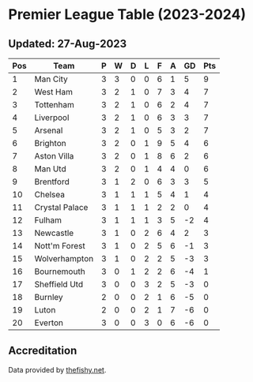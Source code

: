 # Premier League Table (2023-2024)
## Updated: 27-Aug-2023

| Pos | Team | P | W | D | L | F | A | GD | Pts |
| --- | --- | --- | --- | --- | --- | --- | --- | --- | --- |
| 1 | Man City | 3 | 3 | 0 | 0 | 6 | 1 | 5 | 9 |
| 2 | West Ham | 3 | 2 | 1 | 0 | 7 | 3 | 4 | 7 |
| 3 | Tottenham | 3 | 2 | 1 | 0 | 6 | 2 | 4 | 7 |
| 4 | Liverpool | 3 | 2 | 1 | 0 | 6 | 3 | 3 | 7 |
| 5 | Arsenal | 3 | 2 | 1 | 0 | 5 | 3 | 2 | 7 |
| 6 | Brighton | 3 | 2 | 0 | 1 | 9 | 5 | 4 | 6 |
| 7 | Aston Villa | 3 | 2 | 0 | 1 | 8 | 6 | 2 | 6 |
| 8 | Man Utd | 3 | 2 | 0 | 1 | 4 | 4 | 0 | 6 |
| 9 | Brentford | 3 | 1 | 2 | 0 | 6 | 3 | 3 | 5 |
| 10 | Chelsea | 3 | 1 | 1 | 1 | 5 | 4 | 1 | 4 |
| 11 | Crystal Palace | 3 | 1 | 1 | 1 | 2 | 2 | 0 | 4 |
| 12 | Fulham | 3 | 1 | 1 | 1 | 3 | 5 | -2 | 4 |
| 13 | Newcastle | 3 | 1 | 0 | 2 | 6 | 4 | 2 | 3 |
| 14 | Nott'm Forest | 3 | 1 | 0 | 2 | 5 | 6 | -1 | 3 |
| 15 | Wolverhampton | 3 | 1 | 0 | 2 | 2 | 5 | -3 | 3 |
| 16 | Bournemouth | 3 | 0 | 1 | 2 | 2 | 6 | -4 | 1 |
| 17 | Sheffield Utd | 3 | 0 | 0 | 3 | 2 | 5 | -3 | 0 |
| 18 | Burnley | 2 | 0 | 0 | 2 | 1 | 6 | -5 | 0 |
| 19 | Luton | 2 | 0 | 0 | 2 | 1 | 7 | -6 | 0 |
| 20 | Everton | 3 | 0 | 0 | 3 | 0 | 6 | -6 | 0 |

## Accreditation 

Data provided by [thefishy.net](https://www.thefishy.net/).